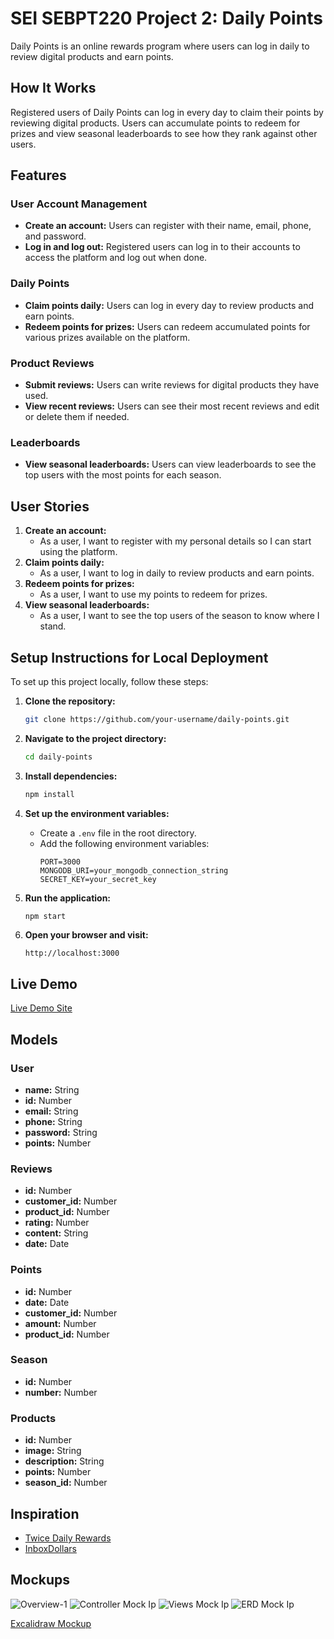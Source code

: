 # SEI SEBPT220 Project 2: Daily Points

Daily Points is an online rewards program where users can log in daily to review digital products and earn points.

## How It Works

Registered users of Daily Points can log in every day to claim their points by reviewing digital products. Users can accumulate points to redeem for prizes and view seasonal leaderboards to see how they rank against other users.

## Features

### User Account Management

- **Create an account:** Users can register with their name, email, phone, and password.
- **Log in and log out:** Registered users can log in to their accounts to access the platform and log out when done.

### Daily Points

- **Claim points daily:** Users can log in every day to review products and earn points.
- **Redeem points for prizes:** Users can redeem accumulated points for various prizes available on the platform.

### Product Reviews

- **Submit reviews:** Users can write reviews for digital products they have used.
- **View recent reviews:** Users can see their most recent reviews and edit or delete them if needed.

### Leaderboards

- **View seasonal leaderboards:** Users can view leaderboards to see the top users with the most points for each season.

## User Stories

1. **Create an account:**
   - As a user, I want to register with my personal details so I can start using the platform.
2. **Claim points daily:**
   - As a user, I want to log in daily to review products and earn points.
3. **Redeem points for prizes:**
   - As a user, I want to use my points to redeem for prizes.
4. **View seasonal leaderboards:**
   - As a user, I want to see the top users of the season to know where I stand.

## Setup Instructions for Local Deployment

To set up this project locally, follow these steps:

1. **Clone the repository:**

   ```bash
   git clone https://github.com/your-username/daily-points.git
   ```

2. **Navigate to the project directory:**

   ```bash
   cd daily-points
   ```

3. **Install dependencies:**

   ```bash
   npm install
   ```

4. **Set up the environment variables:**

   - Create a `.env` file in the root directory.
   - Add the following environment variables:
     ```
     PORT=3000
     MONGODB_URI=your_mongodb_connection_string
     SECRET_KEY=your_secret_key
     ```

5. **Run the application:**

   ```bash
   npm start
   ```

6. **Open your browser and visit:**
   ```
   http://localhost:3000
   ```

## Live Demo

[Live Demo Site](https://daily-points.onrender.com/)

## Models

### User

- **name:** String
- **id:** Number
- **email:** String
- **phone:** String
- **password:** String
- **points:** Number

### Reviews

- **id:** Number
- **customer_id:** Number
- **product_id:** Number
- **rating:** Number
- **content:** String
- **date:** Date

### Points

- **id:** Number
- **date:** Date
- **customer_id:** Number
- **amount:** Number
- **product_id:** Number

### Season

- **id:** Number
- **number:** Number

### Products

- **id:** Number
- **image:** String
- **description:** String
- **points:** Number
- **season_id:** Number

## Inspiration

- [Twice Daily Rewards](https://twicedaily.com/rewards/)
- [InboxDollars](https://www.inboxdollars.com/)

## Mockups

![Overview-1](assets/img/Overview-1.png)
![Controller Mock Ip](assets/img/Controller-Mock-Up.png)
![Views Mock Ip](assets/img/Views-Mock-Up.png)
![ERD Mock Ip](assets/img/ERD-Mock-Up.png)

[Excalidraw Mockup](https://excalidraw.com/#json=vmVDnChu3kJT34AJRSpbp,d2nAkflCj85Uhd7vuxLkKA)

```

```
